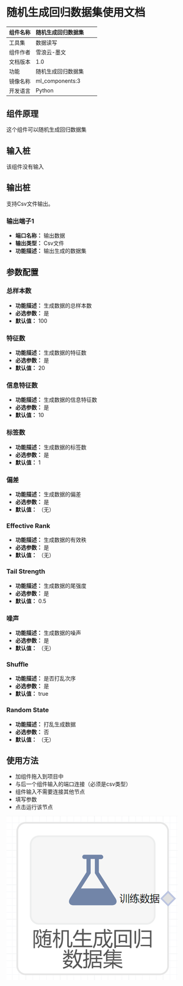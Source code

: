 # 随机生成回归数据集使用文档
| 组件名称 | 随机生成回归数据集|  |  |
| --- | --- | --- | --- |
| 工具集 | 数据读写 |  |  |
| 组件作者 | 雪浪云-墨文 |  |  |
| 文档版本 | 1.0 |  |  |
| 功能 |随机生成回归数据集 |  |  |
| 镜像名称 | ml_components:3 |  |  |
| 开发语言 | Python |  |  |

## 组件原理
这个组件可以随机生成回归数据集
## 输入桩
该组件没有输入

## 输出桩
支持Csv文件输出。
### 输出端子1

- **端口名称：** 输出数据
- **输出类型：** Csv文件
- **功能描述：** 输出生成的数据集
## 参数配置
### 总样本数

- **功能描述：** 生成数据的总样本数
- **必选参数：** 是
- **默认值：** 100
### 特征数

- **功能描述：** 生成数据的特征数
- **必选参数：** 是
- **默认值：** 20
### 信息特征数

- **功能描述：** 生成数据的信息特征数
- **必选参数：** 是
- **默认值：** 10
### 标签数

- **功能描述：** 生成数据的标签数
- **必选参数：** 是
- **默认值：** 1
### 偏差

- **功能描述：** 生成数据的偏差
- **必选参数：** 是
- **默认值：** （无）
### Effective Rank

- **功能描述：** 生成数据的有效秩
- **必选参数：** 是
- **默认值：** （无）
### Tail Strength

- **功能描述：** 生成数据的尾强度
- **必选参数：** 是
- **默认值：** 0.5
### 噪声

- **功能描述：** 生成数据的噪声
- **必选参数：** 是
- **默认值：** （无）
### Shuffle

- **功能描述：** 是否打乱次序
- **必选参数：** 是
- **默认值：** true
### Random State

- **功能描述：** 打乱生成数据
- **必选参数：** 否
- **默认值：** （无）



## 使用方法
- 加组件拖入到项目中
- 与后一个组件输入的端口连接（必须是csv类型）
- 组件输入不需要连接其他节点
- 填写参数
- 点击运行该节点


![](./img/随机生成回归数据集0.png)
